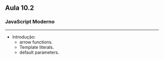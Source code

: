 ## Aula 10.2 
### JavaScript Moderno
---
- Introdução:
	- arrow functions.
	- Template literals.
	- default parameters. 